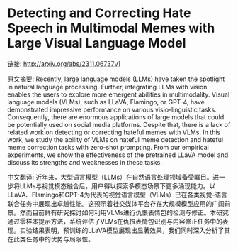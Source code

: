 # Detecting and Correcting Hate Speech in Multimodal Memes with Large Visual Language Model

链接: http://arxiv.org/abs/2311.06737v1

原文摘要:
Recently, large language models (LLMs) have taken the spotlight in natural
language processing. Further, integrating LLMs with vision enables the users to
explore more emergent abilities in multimodality. Visual language models
(VLMs), such as LLaVA, Flamingo, or GPT-4, have demonstrated impressive
performance on various visio-linguistic tasks. Consequently, there are enormous
applications of large models that could be potentially used on social media
platforms. Despite that, there is a lack of related work on detecting or
correcting hateful memes with VLMs. In this work, we study the ability of VLMs
on hateful meme detection and hateful meme correction tasks with zero-shot
prompting. From our empirical experiments, we show the effectiveness of the
pretrained LLaVA model and discuss its strengths and weaknesses in these tasks.

中文翻译:
近年来，大型语言模型（LLMs）在自然语言处理领域备受瞩目。进一步将LLMs与视觉模态融合后，用户得以探索多模态场景下更多涌现能力。以LLaVA、Flamingo和GPT-4为代表的视觉语言模型（VLMs）已在各类视觉-语言联合任务中展现出卓越性能。这预示着社交媒体平台存在大规模模型应用的广阔前景。然而目前鲜有研究探讨如何利用VLMs进行仇恨表情包的检测与修正。本研究通过零样本提示方法，系统评估了VLMs在仇恨表情包识别与内容修正任务中的表现。实验结果表明，预训练的LLaVA模型展现出显著效果，我们同时深入分析了其在此类任务中的优势与局限性。
